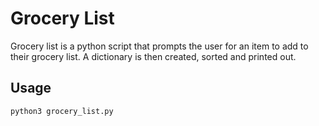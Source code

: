 # Grocery List

Grocery list is a python script that prompts the user for an item to add to their grocery list. A dictionary is then created, sorted and printed out.



## Usage
```python
python3 grocery_list.py
```